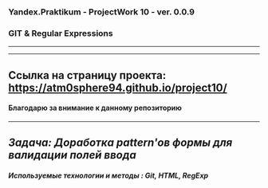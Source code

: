 
### Yandex.Praktikum - ProjectWork 10 -  ver. 0.0.9
### GIT & Regular Expressions
---
---
Ссылка на страницу проекта:  https://atm0sphere94.github.io/project10/
---
#### Благодарю за внимание к данному репозиторию
----
*Задача: Доработка pattern'ов формы для валидации полей ввода*
---
##### Используемые технологии и методы : Git, HTML, RegExp
